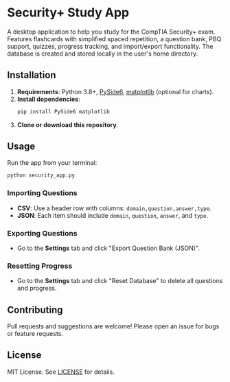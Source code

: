# Security+ Study App

A desktop application to help you study for the CompTIA Security+ exam. Features flashcards with simplified spaced repetition, a question bank, PBQ support, quizzes, progress tracking, and import/export functionality. The database is created and stored locally in the user's home directory.

## Installation

1. **Requirements**: Python 3.8+, [PySide6](https://pypi.org/project/PySide6/), [matplotlib](https://pypi.org/project/matplotlib/) (optional for charts).
2. **Install dependencies**:
   ```sh
   pip install PySide6 matplotlib
   ```
3. **Clone or download this repository**.

## Usage

Run the app from your terminal:
```sh
python security_app.py
```

### Importing Questions

- **CSV**: Use a header row with columns: `domain,question,answer,type`.
- **JSON**: Each item should include `domain`, `question`, `answer`, and `type`.

### Exporting Questions

- Go to the **Settings** tab and click "Export Question Bank (JSON)".

### Resetting Progress

- Go to the **Settings** tab and click "Reset Database" to delete all questions and progress.

## Contributing

Pull requests and suggestions are welcome! Please open an issue for bugs or feature requests.

## License

MIT License. See [LICENSE](LICENSE) for details.
